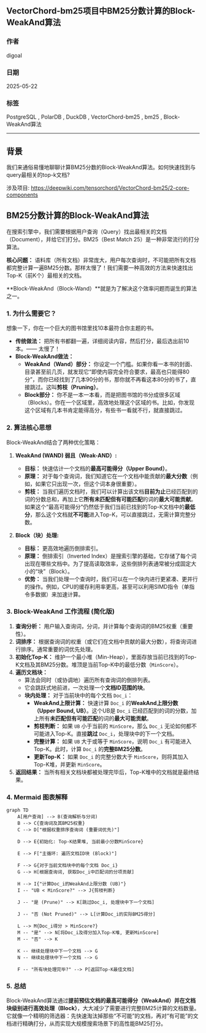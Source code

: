 ## VectorChord-bm25项目中BM25分数计算的Block-WeakAnd算法  
              
### 作者              
digoal              
              
### 日期              
2025-05-22              
              
### 标签              
PostgreSQL , PolarDB , DuckDB , VectorChord-bm25 , bm25 , Block-WeakAnd算法  
              
----              
              
## 背景   
我们来通俗易懂地聊聊计算BM25分数的Block-WeakAnd算法。如何快速找到与query最相关的top-k文档?    
  
涉及项目: https://deepwiki.com/tensorchord/VectorChord-bm25/2-core-components  
  
  
## BM25分数计算的Block-WeakAnd算法  
  
在搜索引擎中，我们需要根据用户查询（Query）找出最相关的文档（Document），并给它们打分。BM25（Best Match 25）是一种非常流行的打分算法。  
  
**核心问题：** 语料库（所有文档）非常庞大，用户每次查询时，不可能把所有文档都完整计算一遍BM25分数。那样太慢了！我们需要一种高效的方法来快速找出Top-K（前K个）最相关的文档。  
  
**Block-WeakAnd（Block-Wand）**就是为了解决这个效率问题而诞生的算法之一。  
  
### 1. 为什么需要它？  
  
想象一下，你在一个巨大的图书馆里找10本最符合你主题的书。  
*   **传统做法：** 把所有书都翻一遍，详细阅读内容，然后打分，最后选出前10本。—— 太慢了！  
*   **Block-WeakAnd做法：**  
    *   **WeakAnd（Wand）部分：** 你设定一个门槛。如果你看一本书的封面、目录甚至前几页，就发现它“即使内容完全符合要求，最高也只能得80分”，而你已经找到了几本90分的书，那你就不再看这本80分的书了，直接跳过。这叫**剪枝（Pruning）**。  
    *   **Block部分：** 你不是一本一本看，而是把图书馆的书分成很多区域（Blocks）。你在一个区域里，高效地处理这个区域的书。比如，你发现这个区域有几本书肯定能得高分，有些书一看就不行，就直接跳过。  
  
### 2. 算法核心思想  
  
Block-WeakAnd结合了两种优化策略：  
  
1.  **WeakAnd (WAND) 弱且（Weak-AND）:**  
    *   **目标：** 快速估计一个文档的**最高可能得分（Upper Bound）**。  
    *   **原理：** 对于每个查询词，我们知道它在一个文档中能贡献的**最大分数**（例如，如果它只出现一次，但这个词本身很重要）。  
    *   **剪枝：** 当我们遍历文档时，我们可以计算出该文档**目前为止**已经匹配到的词的分数总和，再加上它**所有未匹配但有可能匹配**的词的**最大可能贡献**。如果这个“最高可能得分”仍然低于我们当前已找到的Top-K文档中的**最低分**，那么这个文档就**不可能**进入Top-K，可以直接跳过，无需计算完整分数。  
  
2.  **Block（块）处理:**  
    *   **目标：** 更高效地遍历倒排索引。  
    *   **原理：** 倒排索引（Inverted Index）是搜索引擎的基础，它存储了每个词出现在哪些文档中。为了提高读取效率，这些倒排列表通常被分成固定大小的“块”（Block）。  
    *   **优势：** 当我们处理一个查询时，我们可以在一个块内进行更紧凑、更并行的操作。例如，CPU的缓存利用率更高，甚至可以利用SIMD指令（单指令多数据）来加速计算。  
  
### 3. Block-WeakAnd 工作流程 (简化版)  
  
1.  **查询分析：** 用户输入查询词，分词，并计算每个查询词的BM25权重（重要性）。  
2.  **词排序：** 根据查询词的权重（或它们在文档中贡献的最大分数），将查询词进行排序。通常重要的词优先处理。  
3.  **初始化Top-K：** 维护一个最小堆（Min-Heap），里面存放当前已找到的Top-K文档及其BM25分数。堆顶是当前Top-K中的最低分数（`MinScore`）。  
4.  **遍历文档块：**  
    *   算法会同时（或协调地）遍历所有查询词的倒排列表。  
    *   它会跳跃式地前进，一次处理一个**文档ID范围的块**。  
    *   **块内处理：** 对于当前块中的每个文档 `Doc_i`：  
        *   **WeakAnd上限计算：** 快速计算 `Doc_i` 的**WeakAnd上限分数（Upper Bound, UB）**。这个UB是 `Doc_i` 已经匹配到的词的分数，加上所有**未匹配但有可能匹配**的词的**最大可能贡献**。  
        *   **剪枝判断：** 如果 `UB` 小于当前的 `MinScore`，那么 `Doc_i` 无论如何都不可能进入Top-K。直接**跳过** `Doc_i`，处理块中的下一个文档。  
        *   **完整计算：** 如果 `UB` 大于或等于 `MinScore`，说明 `Doc_i` 有可能进入Top-K。此时，计算 `Doc_i` 的**完整BM25分数**。  
        *   **更新Top-K：** 如果 `Doc_i` 的完整分数大于 `MinScore`，则将其加入Top-K堆，并更新 `MinScore`。  
5.  **返回结果：** 当所有相关文档块都被处理完毕后，Top-K堆中的文档就是最终结果。  
  
### 4. Mermaid 图表解释  
  
```mermaid  
graph TD  
    A[用户查询] --> B(查询解析与分词)  
    B --> C{查询词及其BM25权重}  
    C --> D["根据权重排序查询词 (重要词优先)"]  
  
    D --> E{初始化: Top-K结果堆, 当前最小分数MinScore}  
  
    E --> F["主循环: 遍历文档ID块 (Block)"]  
  
    F --> G{对于当前文档块中的每个文档 Doc_i}  
    G --> H[根据查询词, 获取Doc_i中匹配词的分项贡献]  
  
    H --> I{"计算Doc_i的WeakAnd上限分数 (UB)"}  
    I -- "UB < MinScore?" --> J{剪枝判断}  
  
    J -- "是 (Prune)" --> K[跳过Doc_i, 处理块中下一个文档]  
  
    J -- "否 (Not Pruned)" --> L[计算Doc_i的实际BM25得分]  
  
    L --> M{Doc_i得分 > MinScore?}  
    M -- "是" --> N[将Doc_i及得分加入Top-K堆, 更新MinScore]  
    M -- "否" --> K  
  
    K -- 继续处理块中下一个文档 --> G   
    N -- 继续处理块中下一个文档 --> G   
  
    F -- "所有块处理完毕?" --> P[返回Top-K最佳文档]  
```  
  
### 5. 总结  
  
Block-WeakAnd算法通过**提前预估文档的最高可能得分（WeakAnd）**并**在文档块级别进行高效处理（Block）**，大大减少了需要进行完整BM25计算的文档数量。它就像一个精明的筛选器：先快速淘汰掉那些“不可能”的文档，再对“有可能”的文档进行精确打分，从而实现大规模搜索场景下的高性能BM25打分。  
  
